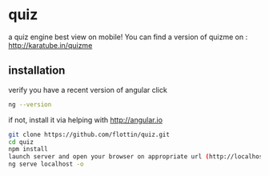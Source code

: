 # quiz

a quiz engine best view on mobile!
You can find a version of quizme on : http://karatube.in/quizme

## installation

verify you have a recent version of angular click

```bash
ng --version
```

if not, install it via helping with http://angular.io

```bash
git clone https://github.com/flottin/quiz.git
cd quiz
npm install
launch server and open your browser on appropriate url (http://localhost:4200)
ng serve localhost -o
```
